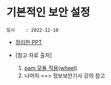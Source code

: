 # 기본적인 보안 설정
    일시    : 2022-12-10
    
   
    
* [정리한 PPT]( 주소 )  

* [참고 자료 출처]
    1. [pam 모듈 적용(wheel)]( https://ubuntu.com/download/server  )  
    2. 나머지 ==> 정보보안기사 강의 참고
    
        
        
    

